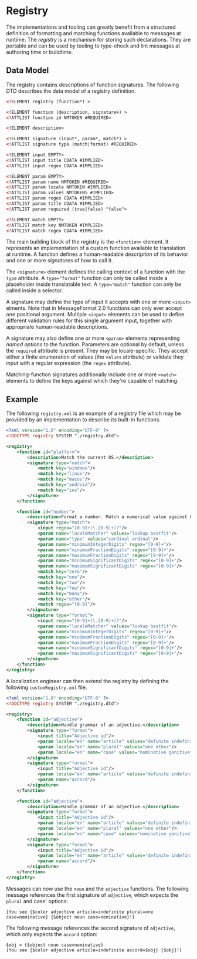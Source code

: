 # Registry

The implementations and tooling can greatly benefit from a structured definition of formatting and matching functions available to messages at runtime. The _registry_ is a mechanism for storing such declarations. They are portable and can be used by tooling to type-check and lint messages at authoring time or buildtime.

## Data Model

The registry contains descriptions of function signatures. The following DTD describes the data model of a registry definition.

```xml
<!ELEMENT registry (function*) >

<!ELEMENT function (description, signature+) >
<!ATTLIST function id NMTOKEN #REQUIRED>

<!ELEMENT description>

<!ELEMENT signature (input*, param*, match*) >
<!ATTLIST signature type (match|format) #REQUIRED>

<!ELEMENT input EMPTY>
<!ATTLIST input title CDATA #IMPLIED>
<!ATTLIST input regex CDATA #IMPLIED>

<!ELEMENT param EMPTY>
<!ATTLIST param name NMTOKEN #REQUIRED>
<!ATTLIST param locale NMTOKEN #IMPLIED>
<!ATTLIST param values NMTOKENS #IMPLIED>
<!ATTLIST param regex CDATA #IMPLIED>
<!ATTLIST param title CDATA #IMPLIED>
<!ATTLIST param required (true|false) "false">

<!ELEMENT match EMPTY>
<!ATTLIST match key NMTOKEN #IMPLIED>
<!ATTLIST match regex CDATA #IMPLIED>
```

The main building block of the registry is the `<function>` element. It represents an implementation of a custom function available to translation at runtime. A function defines a human-readable _description_ of its behavior and one or more _signatures_ of how to call it.

The `<signature>` element defines the calling context of a function with the `type` attribute. A `type="format"` function can only be called inside a placeholder inside translatable text. A `type="match"` function can only be called inside a selector.

A signature may define the type of input it accepts with one or more `<input>` elments. Note that in MessageFormat 2.0 functions can only ever accept one positional argument. Multiple `<input>` elements can be used to define different validation rules for this single argument input, together with appropriate human-readable descriptions.

A signature may also define one or more `<param>` elements representing _named options_ to the function. Parameters are optional by default, unless the `required` attribute is present. They may be locale-specific. They accept either a finite enumeration of values (the `values` attribute) or validate they input with a regular expression (the `regex` attribute).

Matching-function signatures additionally include one or more `<match>` elements to define the keys against which they're capable of matching.

## Example

The following `registry.xml` is an example of a registry file which may be provided by an implementation to describe its built-in functions.

```xml
<?xml version="1.0" encoding="UTF-8" ?>
<!DOCTYPE registry SYSTEM "./registry.dtd">

<registry>
	<function id="platform">
		<description>Match the current OS.</description>
		<signature type="match">
			<match key="windows"/>
			<match key="linux"/>
			<match key="macos"/>
			<match key="android"/>
			<match key="ios"/>
		</signature>
	</function>

	<function id="number">
		<description>Format a number. Match a numerical value against CLDR plural categories or against a number literal.</description>
		<signature type="match">
			<input regex="[0-9]+(\.[0-9]+)?"/>
			<param name="localeMatcher" values="lookup bestfit"/>
			<param name="type" values="cardinal ordinal"/>
			<param name="minimumIntegerDigits" regex="[0-9]+"/>
			<param name="minimumFractionDigits" regex="[0-9]+"/>
			<param name="maximumFractionDigits" regex="[0-9]+"/>
			<param name="minimumSignificantDigits" regex="[0-9]+"/>
			<param name="maximumSignificantDigits" regex="[0-9]+"/>
			<match key="zero"/>
			<match key="one"/>
			<match key="two"/>
			<match key="few"/>
			<match key="many"/>
			<match key="other"/>
			<match regex="[0-9]"/>
		</signature>
		<signature type="format">
			<input regex="[0-9]+(\.[0-9]+)?"/>
			<param name="localeMatcher" values="lookup bestfit"/>
			<param name="minimumIntegerDigits" regex="[0-9]+"/>
			<param name="minimumFractionDigits" regex="[0-9]+"/>
			<param name="maximumFractionDigits" regex="[0-9]+"/>
			<param name="minimumSignificantDigits" regex="[0-9]+"/>
			<param name="maximumSignificantDigits" regex="[0-9]+"/>
		</signature>
	</function>
</registry>
```

A localization engineer can then extend the registry by defining the following `customRegistry.xml` file.

```xml
<?xml version="1.0" encoding="UTF-8" ?>
<!DOCTYPE registry SYSTEM "./registry.dtd">

<registry>
	<function id="adjective">
		<description>Handle grammar of an adjective.</description>
		<signature type="format">
			<input title="Adjective id"/>
			<param locale="en" name="article" values="definite indefinite none"/>
			<param locale="en" name="plural" values="one other"/>
			<param locale="en" name="case" values="nominative genitive"/>
		</signature>
		<signature type="format">
			<input title="Adjective id"/>
			<param locale="en" name="article" values="definite indefinite none"/>
			<param name="accord"/>
		</signature>
	</function>

	<function id="adjective">
		<description>Handle grammar of an adjective.</description>
		<signature type="format">
			<input title="Adjective id"/>
			<param locale="en" name="article" values="definite indefinite none"/>
			<param locale="en" name="plural" values="one other"/>
			<param locale="en" name="case" values="nominative genitive"/>
		</signature>
		<signature type="format">
			<input title="Adjective id"/>
			<param locale="en" name="article" values="definite indefinite none"/>
			<param name="accord"/>
		</signature>
	</function>
</registry>
```

Messages can now use the `noun` and the `adjective` functions. The following message references the first signature of `adjective`, which expects the `plural` and case` options:

    [You see {$color adjective article=indefinite plural=one case=nominative} {$object noun case=nominative}!]

The following message references the second signature of `adjective`, which only expects the `accord` option:

    $obj = {$object noun case=nominative}
    [You see {$color adjective article=indefinite accord=$obj} {$obj}!]
